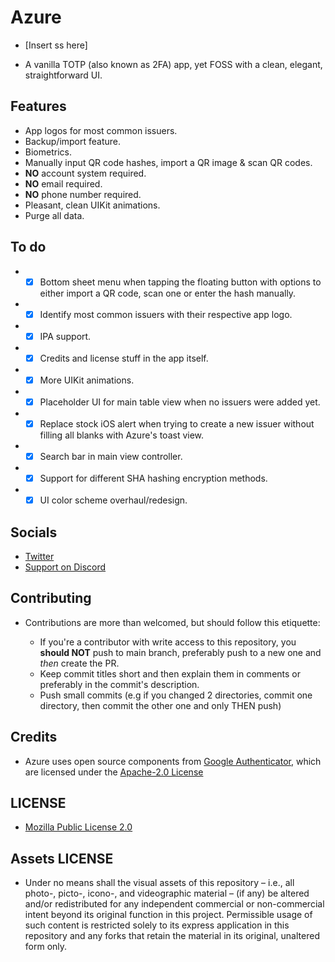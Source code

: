 # Azure

* [Insert ss here]

* A vanilla TOTP (also known as 2FA) app, yet FOSS with a clean, elegant, straightforward UI.

## Features

* App logos for most common issuers.
* Backup/import feature.
* Biometrics.
* Manually input QR code hashes, import a QR image & scan QR codes.
* **NO** account system required.
* **NO** email required.
* **NO** phone number required.
* Pleasant, clean UIKit animations.
* Purge all data.

## To do

* - [x] Bottom sheet menu when tapping the floating button with options to either import a QR code, scan one or enter the hash manually.
* - [x] Identify most common issuers with their respective app logo.
* - [x] IPA support.
* - [x] Credits and license stuff in the app itself.
* - [x] More UIKit animations.
* - [x] Placeholder UI for main table view when no issuers were added yet.
* - [x] Replace stock iOS alert when trying to create a new issuer without filling all blanks with Azure's toast view.
* - [x] Search bar in main view controller.
* - [x] Support for different SHA hashing encryption methods.
* - [x] UI color scheme overhaul/redesign.

## Socials

* [Twitter](https://twitter.com/Lukii120)
* [Support on Discord](https://discord.gg/MPtS6WXbGq)

## Contributing

* Contributions are more than welcomed, but should follow this etiquette:

	* If you're a contributor with write access to this repository, you **should NOT** push to main branch, preferably push to a new one and *then* create the PR.
	* Keep commit titles short and then explain them in comments or preferably in the commit's description.
	* Push small commits (e.g if you changed 2 directories, commit one directory, then commit the other one and only THEN push)

## Credits

* Azure uses open source components from [Google Authenticator](https://github.com/google/google-authenticator/tree/master/mobile/ios), which are licensed under the [Apache-2.0 License](https://www.apache.org/licenses/LICENSE-2.0)

## LICENSE

* [Mozilla Public License 2.0](https://www.mozilla.org/en-US/MPL/2.0/)

## Assets LICENSE

* Under no means shall the visual assets of this repository – i.e., all photo-, picto-, icono-, and videographic material – (if any) be altered and/or redistributed for any independent commercial or non-commercial intent beyond its original function in this project. Permissible usage of such content is restricted solely to its express application in this repository and any forks that retain the material in its original, unaltered form only.

